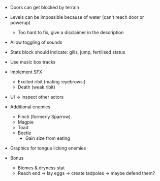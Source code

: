 - Doors can get blocked by terrain
- Levels can be impossible because of water (can't reach door or powerup)
  - Too hard to fix, give a disclaimer in the description
- Allow toggling of sounds

- Stats block should indicate: gills, jump, fertilised status
- Use music box tracks
- Implement SFX
  - Excited ribit (mating :eyebrows:)
  - Death (weak ribit)
- UI -> inspect other actors
- Additional enemies
  - Finch (formerly Sparrow)
  - Magpie
  - Toad
  - Beetle
    - Gain size from eating
- Graphics for tongue licking enemies

- Bonus
  - Biomes & dryness stat
  - Reach end -> lay eggs -> create tadpoles -> maybe defend them?